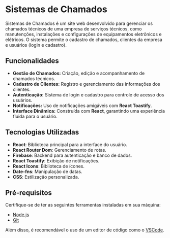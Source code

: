 # Sistemas de Chamados

Sistemas de Chamados é um site web desenvolvido para gerenciar os chamados técnicos de uma empresa de serviços técnicos, 
como manutenções, instalações e configurações de equipamentos eletrônicos e elétricos. 
O sistema permite o cadastro de chamados, clientes da empresa e usuários (login e cadastro).

## Funcionalidades

- **Gestão de Chamados:** Criação, edição e acompanhamento de chamados técnicos.
- **Cadastro de Clientes:** Registro e gerenciamento das informações dos clientes.
- **Autenticação:** Sistema de login e cadastro para controle de acesso dos usuários.
- **Notificações:** Uso de notificações amigáveis com **React Toastify**.
- **Interface Dinâmica:** Construída com **React**, garantindo uma experiência fluida para o usuário.

## Tecnologias Utilizadas

- **React**: Biblioteca principal para a interface do usuário.
- **React Router Dom**: Gerenciamento de rotas.
- **Firebase**: Backend para autenticação e banco de dados.
- **React Toastify**: Exibição de notificações.
- **React Icons**: Biblioteca de ícones.
- **Date-fns**: Manipulação de datas.
- **CSS**: Estilização personalizada.

## Pré-requisitos

Certifique-se de ter as seguintes ferramentas instaladas em sua máquina:

- [Node.js](https://nodejs.org/)
- [Git](https://git-scm.com/)

Além disso, é recomendável o uso de um editor de código como o [VSCode](https://code.visualstudio.com/).

